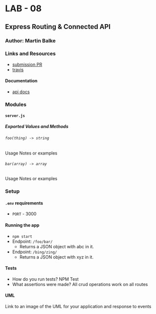 # LAB - 08

## Express Routing & Connected API

### Author: Martin Balke

### Links and Resources
* [submission PR]()
* [travis]()

#### Documentation
* [api docs]()

### Modules
#### `server.js`
##### Exported Values and Methods

###### `foo(thing) -> string`
Usage Notes or examples

###### `bar(array) -> array`
Usage Notes or examples

### Setup
#### `.env` requirements
* `PORT` - 3000

#### Running the app
* `npm start`
* Endpoint: `/foo/bar/`
  * Returns a JSON object with abc in it.
* Endpoint: `/bing/zing/`
  * Returns a JSON object with xyz in it.
  
#### Tests
* How do you run tests? NPM Test
* What assertions were made? All crud operations work on all routes

#### UML
Link to an image of the UML for your application and response to events
